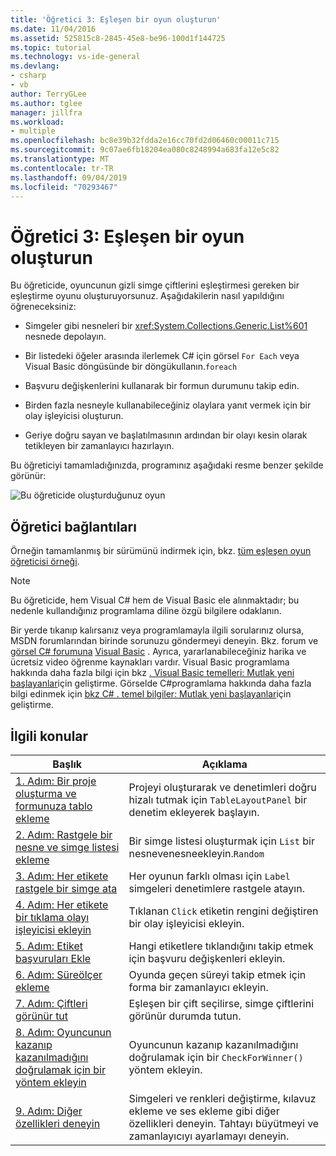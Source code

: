 ```yaml
---
title: 'Öğretici 3: Eşleşen bir oyun oluşturun'
ms.date: 11/04/2016
ms.assetid: 525815c8-2845-45e8-be96-100d1f144725
ms.topic: tutorial
ms.technology: vs-ide-general
ms.devlang:
- csharp
- vb
author: TerryGLee
ms.author: tglee
manager: jillfra
ms.workload:
- multiple
ms.openlocfilehash: bc8e39b32fdda2e16cc70fd2d06460c00011c715
ms.sourcegitcommit: 9c07ae6fb18204ea080c8248994a683fa12e5c82
ms.translationtype: MT
ms.contentlocale: tr-TR
ms.lasthandoff: 09/04/2019
ms.locfileid: "70293467"
---
```

# <a name="tutorial-3-create-a-matching-game"></a>Öğretici 3: Eşleşen bir oyun oluşturun

Bu öğreticide, oyuncunun gizli simge çiftlerini eşleştirmesi gereken bir eşleştirme oyunu oluşturuyorsunuz. Aşağıdakilerin nasıl yapıldığını öğreneceksiniz:

- Simgeler gibi nesneleri bir <xref:System.Collections.Generic.List%601> nesnede depolayın.

- Bir listedeki öğeler arasında ilerlemek C# için görsel `For Each` veya Visual Basic döngüsünde bir döngükullanın.`foreach`

- Başvuru değişkenlerini kullanarak bir formun durumunu takip edin.

- Birden fazla nesneyle kullanabileceğiniz olaylara yanıt vermek için bir olay işleyicisi oluşturun.

- Geriye doğru sayan ve başlatılmasının ardından bir olayı kesin olarak tetikleyen bir zamanlayıcı hazırlayın.

Bu öğreticiyi tamamladığınızda, programınız aşağıdaki resme benzer şekilde görünür:

![Bu öğreticide oluşturduğunuz oyun](../ide/media/express_finishedgame.png)

## <a name="tutorial-links"></a>Öğretici bağlantıları

Örneğin tamamlanmış bir sürümünü indirmek için, bkz. [tüm eşleşen oyun öğreticisi örneği](https://code.msdn.microsoft.com/Complete-Matching-Game-4cffddba).

> [!NOTE]
> Bu öğreticide, hem Visual C# hem de Visual Basic ele alınmaktadır; bu nedenle kullandığınız programlama diline özgü bilgilere odaklanın.

Bir yerde tıkanıp kalırsanız veya programlamayla ilgili sorularınız olursa, MSDN forumlarından birinde sorunuzu göndermeyi deneyin. Bkz. forum ve [görsel C# forumuna](https://social.msdn.microsoft.com/Forums/vstudio/home?forum=csharpgeneral) [Visual Basic](https://social.msdn.microsoft.com/Forums/vstudio/home?forum=vbgeneral) . Ayrıca, yararlanabileceğiniz harika ve ücretsiz video öğrenme kaynakları vardır. Visual Basic programlama hakkında daha fazla bilgi için bkz [. Visual Basic temelleri: Mutlak yeni başlayanlar](https://channel9.msdn.com/Series/Visual-Basic-Development-for-Absolute-Beginners)için geliştirme. Görselde C#programlama hakkında daha fazla bilgi edinmek için [ bkz C# . temel bilgiler: Mutlak yeni başlayanlar](https://channel9.msdn.com/Series/C-Sharp-Fundamentals-Development-for-Absolute-Beginners)için geliştirme.

## <a name="related-topics"></a>İlgili konular

|Başlık|Açıklama|
|-----------|-----------------|
|[1. Adım: Bir proje oluşturma ve formunuza tablo ekleme](../ide/step-1-create-a-project-and-add-a-table-to-your-form.md)|Projeyi oluşturarak ve denetimleri doğru hizalı tutmak için `TableLayoutPanel` bir denetim ekleyerek başlayın.|
|[2. Adım: Rastgele bir nesne ve simge listesi ekleme](../ide/step-2-add-a-random-object-and-a-list-of-icons.md)|Bir simge listesi oluşturmak için `List` bir nesnevenesneekleyin.`Random`|
|[3. Adım: Her etikete rastgele bir simge ata](../ide/step-3-assign-a-random-icon-to-each-label.md)|Her oyunun farklı olması için `Label` simgeleri denetimlere rastgele atayın.|
|[4. Adım: Her etikete bir tıklama olayı işleyicisi ekleyin](../ide/step-4-add-a-click-event-handler-to-each-label.md)|Tıklanan `Click` etiketin rengini değiştiren bir olay işleyicisi ekleyin.|
|[5. Adım: Etiket başvuruları Ekle](../ide/step-5-add-label-references.md)|Hangi etiketlere tıklandığını takip etmek için başvuru değişkenleri ekleyin.|
|[6. Adım: Süreölçer ekleme](../ide/step-6-add-a-timer.md)|Oyunda geçen süreyi takip etmek için forma bir zamanlayıcı ekleyin.|
|[7. Adım: Çiftleri görünür tut](../ide/step-7-keep-pairs-visible.md)|Eşleşen bir çift seçilirse, simge çiftlerini görünür durumda tutun.|
|[8. Adım: Oyuncunun kazanıp kazanılmadığını doğrulamak için bir yöntem ekleyin](../ide/step-8-add-a-method-to-verify-whether-the-player-won.md)|Oyuncunun kazanıp kazanılmadığını doğrulamak için bir `CheckForWinner()` yöntem ekleyin.|
|[9. Adım: Diğer özellikleri deneyin](../ide/step-9-try-other-features.md)|Simgeleri ve renkleri değiştirme, kılavuz ekleme ve ses ekleme gibi diğer özellikleri deneyin. Tahtayı büyütmeyi ve zamanlayıcıyı ayarlamayı deneyin.|
